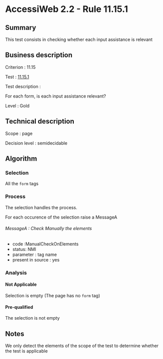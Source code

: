 # AccessiWeb 2.2 - Rule 11.15.1

## Summary

This test consists in checking whether each input assistance is relevant

## Business description

Criterion : 11.15

Test : [11.15.1](http://www.accessiweb.org/index.php/accessiweb-22-english-version.html#test-11-15-1)

Test description :

For each form, is each input assistance relevant?

Level : Gold

## Technical description

Scope : page

Decision level :
semidecidable

## Algorithm

### Selection

All the `form` tags

### Process

The selection handles the process.

For each occurence of the selection raise a MessageA

###### MessageA : Check Manually the elements

-   code :ManualCheckOnElements
-   status: NMI
-   parameter : tag name
-   present in source : yes

### Analysis

#### Not Applicable

Selection is empty (The page has no `form` tag)

#### Pre-qualified

The selection is not empty

## Notes

We only detect the elements of the scope of the test to determine
whether the test is applicable


